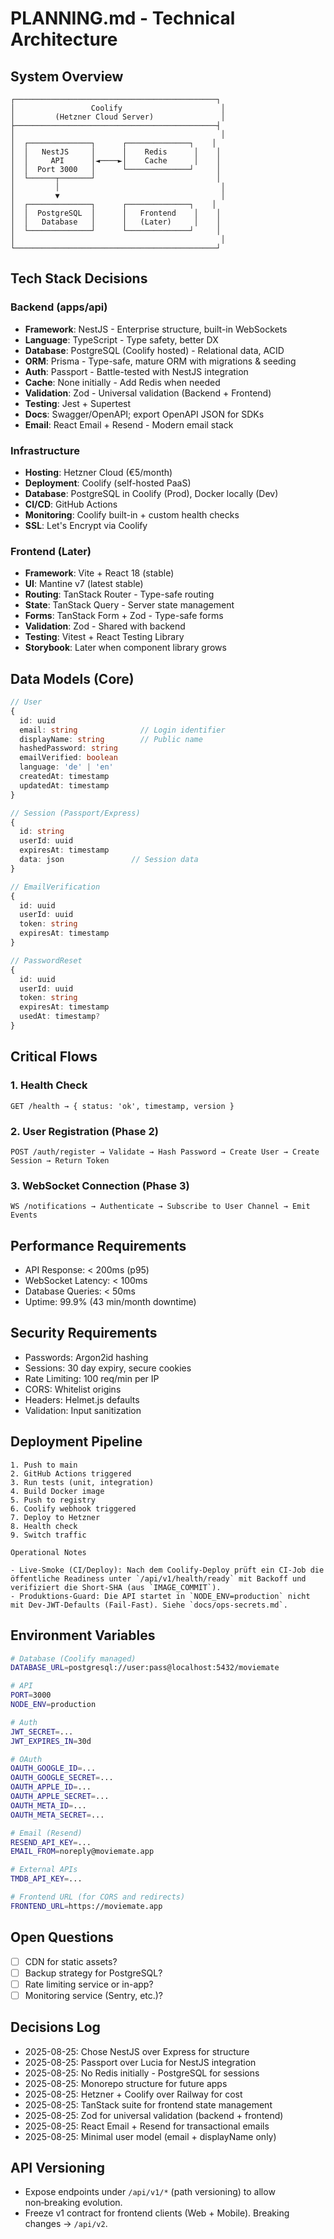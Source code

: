 # PLANNING.md - Technical Architecture

## System Overview

```
┌─────────────────────────────────────────────┐
│                 Coolify                      │
│         (Hetzner Cloud Server)               │
├─────────────────────────────────────────────┤
│                                              │
│  ┌──────────────┐      ┌──────────────┐    │
│  │   NestJS     │      │    Redis      │    │
│  │     API      │◄────►│    Cache      │    │
│  │  Port 3000   │      └──────────────┘     │
│  └──────┬───────┘                           │
│         │                                    │
│         ▼                                    │
│  ┌──────────────┐      ┌──────────────┐    │
│  │  PostgreSQL  │      │   Frontend    │    │
│  │   Database   │      │   (Later)     │    │
│  └──────────────┘      └──────────────┘     │
│                                              │
└─────────────────────────────────────────────┘
```

## Tech Stack Decisions

### Backend (apps/api)

- **Framework**: NestJS - Enterprise structure, built-in WebSockets
- **Language**: TypeScript - Type safety, better DX
- **Database**: PostgreSQL (Coolify hosted) - Relational data, ACID
- **ORM**: Prisma - Type-safe, mature ORM with migrations & seeding
- **Auth**: Passport - Battle-tested with NestJS integration
- **Cache**: None initially - Add Redis when needed
- **Validation**: Zod - Universal validation (Backend + Frontend)
- **Testing**: Jest + Supertest
- **Docs**: Swagger/OpenAPI; export OpenAPI JSON for SDKs
- **Email**: React Email + Resend - Modern email stack

### Infrastructure

- **Hosting**: Hetzner Cloud (€5/month)
- **Deployment**: Coolify (self-hosted PaaS)
- **Database**: PostgreSQL in Coolify (Prod), Docker locally (Dev)
- **CI/CD**: GitHub Actions
- **Monitoring**: Coolify built-in + custom health checks
- **SSL**: Let's Encrypt via Coolify

### Frontend (Later)

- **Framework**: Vite + React 18 (stable)
- **UI**: Mantine v7 (latest stable)
- **Routing**: TanStack Router - Type-safe routing
- **State**: TanStack Query - Server state management
- **Forms**: TanStack Form + Zod - Type-safe forms
- **Validation**: Zod - Shared with backend
- **Testing**: Vitest + React Testing Library
- **Storybook**: Later when component library grows

## Data Models (Core)

```typescript
// User
{
  id: uuid
  email: string              // Login identifier
  displayName: string        // Public name
  hashedPassword: string
  emailVerified: boolean
  language: 'de' | 'en'
  createdAt: timestamp
  updatedAt: timestamp
}

// Session (Passport/Express)
{
  id: string
  userId: uuid
  expiresAt: timestamp
  data: json               // Session data
}

// EmailVerification
{
  id: uuid
  userId: uuid
  token: string
  expiresAt: timestamp
}

// PasswordReset
{
  id: uuid
  userId: uuid
  token: string
  expiresAt: timestamp
  usedAt: timestamp?
}
```

## Critical Flows

### 1. Health Check

```
GET /health → { status: 'ok', timestamp, version }
```

### 2. User Registration (Phase 2)

```
POST /auth/register → Validate → Hash Password → Create User → Create Session → Return Token
```

### 3. WebSocket Connection (Phase 3)

```
WS /notifications → Authenticate → Subscribe to User Channel → Emit Events
```

## Performance Requirements

- API Response: < 200ms (p95)
- WebSocket Latency: < 100ms
- Database Queries: < 50ms
- Uptime: 99.9% (43 min/month downtime)

## Security Requirements

- Passwords: Argon2id hashing
- Sessions: 30 day expiry, secure cookies
- Rate Limiting: 100 req/min per IP
- CORS: Whitelist origins
- Headers: Helmet.js defaults
- Validation: Input sanitization

## Deployment Pipeline

```
1. Push to main
2. GitHub Actions triggered
3. Run tests (unit, integration)
4. Build Docker image
5. Push to registry
6. Coolify webhook triggered
7. Deploy to Hetzner
8. Health check
9. Switch traffic

Operational Notes

- Live-Smoke (CI/Deploy): Nach dem Coolify-Deploy prüft ein CI-Job die öffentliche Readiness unter `/api/v1/health/ready` mit Backoff und verifiziert die Short‑SHA (aus `IMAGE_COMMIT`).
- Produktions-Guard: Die API startet in `NODE_ENV=production` nicht mit Dev‑JWT‑Defaults (Fail‑Fast). Siehe `docs/ops-secrets.md`.
```

## Environment Variables

```bash
# Database (Coolify managed)
DATABASE_URL=postgresql://user:pass@localhost:5432/moviemate

# API
PORT=3000
NODE_ENV=production

# Auth
JWT_SECRET=...
JWT_EXPIRES_IN=30d

# OAuth
OAUTH_GOOGLE_ID=...
OAUTH_GOOGLE_SECRET=...
OAUTH_APPLE_ID=...
OAUTH_APPLE_SECRET=...
OAUTH_META_ID=...
OAUTH_META_SECRET=...

# Email (Resend)
RESEND_API_KEY=...
EMAIL_FROM=noreply@moviemate.app

# External APIs
TMDB_API_KEY=...

# Frontend URL (for CORS and redirects)
FRONTEND_URL=https://moviemate.app
```

## Open Questions

- [ ] CDN for static assets?
- [ ] Backup strategy for PostgreSQL?
- [ ] Rate limiting service or in-app?
- [ ] Monitoring service (Sentry, etc.)?

## Decisions Log

- 2025-08-25: Chose NestJS over Express for structure
- 2025-08-25: Passport over Lucia for NestJS integration
- 2025-08-25: No Redis initially - PostgreSQL for sessions
- 2025-08-25: Monorepo structure for future apps
- 2025-08-25: Hetzner + Coolify over Railway for cost
- 2025-08-25: TanStack suite for frontend state management
- 2025-08-25: Zod for universal validation (backend + frontend)
- 2025-08-25: React Email + Resend for transactional emails
- 2025-08-25: Minimal user model (email + displayName only)

## API Versioning

- Expose endpoints under `/api/v1/*` (path versioning) to allow non‑breaking evolution.
- Freeze v1 contract for frontend clients (Web + Mobile). Breaking changes → `/api/v2`.
